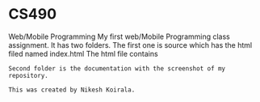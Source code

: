# CS490
Web/Mobile Programming
My first web/Mobile Programming class assignment.
It has two folders. The first one is source which has the html filed named index.html
The html file contains
```
Second folder is the documentation with the screenshot of my repository.

This was created by Nikesh Koirala.
